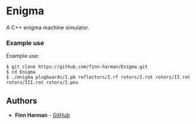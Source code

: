 # Enigma

A C++ enigma machine simulator.

### Example use

Example use:
```
$ git clone https://github.com/finn-harman/Enigma.git
$ cd Enigma
$ ./enigma plugboards/I.pb reflectors/I.rf rotors/I.rot rotors/II.rot rotors/III.rot rotors/I.pos
```

## Authors

* **Finn Harman** - [GitHub](https://github.com/finn-harman)
